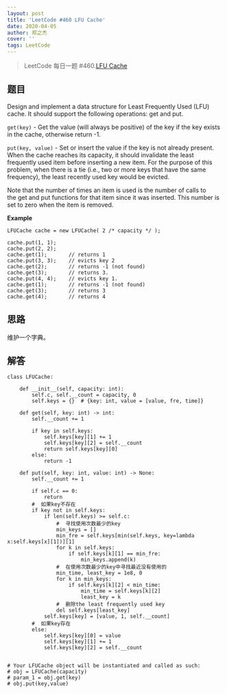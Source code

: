```yaml
---
layout: post
title: 'LeetCode #460 LFU Cache'
date: 2020-04-05
author: 郑之杰
cover: ''
tags: LeetCode
---
```


> LeetCode 每日一题 #460.[LFU Cache](https://leetcode-cn.com/problems/lfu-cache/)

## 题目
Design and implement a data structure for Least Frequently Used (LFU) cache. It should support the following operations: get and put.

```get(key)``` - Get the value (will always be positive) of the key if the key exists in the cache, otherwise return -1.

```put(key, value)``` - Set or insert the value if the key is not already present. When the cache reaches its capacity, it should invalidate the least frequently used item before inserting a new item. For the purpose of this problem, when there is a tie (i.e., two or more keys that have the same frequency), the least recently used key would be evicted.

Note that the number of times an item is used is the number of calls to the get and put functions for that item since it was inserted. This number is set to zero when the item is removed.

**Example**
```
LFUCache cache = new LFUCache( 2 /* capacity */ );

cache.put(1, 1);
cache.put(2, 2);
cache.get(1);       // returns 1
cache.put(3, 3);    // evicts key 2
cache.get(2);       // returns -1 (not found)
cache.get(3);       // returns 3.
cache.put(4, 4);    // evicts key 1.
cache.get(1);       // returns -1 (not found)
cache.get(3);       // returns 3
cache.get(4);       // returns 4
```

## 思路
维护一个字典。

## 解答
```
class LFUCache:

    def __init__(self, capacity: int):
        self.c, self.__count = capacity, 0
        self.keys = {}  # {key: int, value = [value, fre, time]}

    def get(self, key: int) -> int:
        self.__count += 1

        if key in self.keys:
            self.keys[key][1] += 1
            self.keys[key][2] = self.__count
            return self.keys[key][0]
        else:
            return -1

    def put(self, key: int, value: int) -> None:
        self.__count += 1

        if self.c == 0:
            return
        #  如果key不存在
        if key not in self.keys:
            if len(self.keys) >= self.c:
                #  寻找使用次数最少的key
                min_keys = []
                min_fre = self.keys[min(self.keys, key=lambda x:self.keys[x][1])][1]
                for k in self.keys:
                    if self.keys[k][1] == min_fre:
                        min_keys.append(k)
                #  在使用次数最少的key中寻找最近没有使用的
                min_time, least_key = 1e8, 0
                for k in min_keys:
                    if self.keys[k][2] < min_time:
                        min_time = self.keys[k][2]
                        least_key = k
                #  删除the least frequently used key
                del self.keys[least_key]
            self.keys[key] = [value, 1, self.__count]
        #  如果key存在
        else:
            self.keys[key][0] = value
            self.keys[key][1] += 1
            self.keys[key][2] = self.__count


# Your LFUCache object will be instantiated and called as such:
# obj = LFUCache(capacity)
# param_1 = obj.get(key)
# obj.put(key,value)
```
